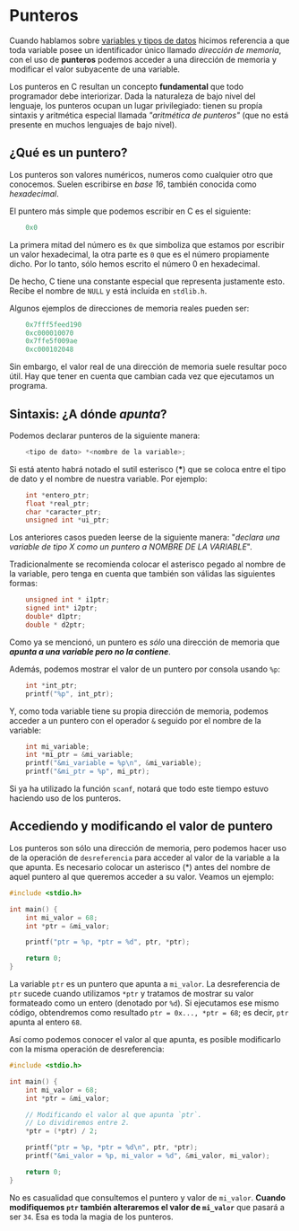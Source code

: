 # Punteros

Cuando hablamos sobre [variables y tipos de datos](./001-Variables-y-Tipos.md) hicimos referencia a que toda variable posee un identificador único llamado *dirección de memoria*, con el uso de **punteros** podemos acceder a una dirección de memoria y modificar el valor subyacente de una variable.

Los punteros en C resultan un concepto **fundamental** que todo programador debe interiorizar. Dada la naturaleza de bajo nivel del lenguaje, los punteros ocupan un lugar privilegiado: tienen su propía sintaxis y aritmética especial llamada _"aritmética de punteros"_ (que no está presente en muchos lenguajes de bajo nivel).

## ¿Qué es un puntero?

Los punteros son valores numéricos, numeros como cualquier otro que conocemos. Suelen escribirse en _base 16_, también conocida como _hexadecimal_.

El puntero más simple que podemos escribir en C es el siguiente:

```c
    0x0
```

La primera mitad del número es `0x` que simboliza que estamos por escribir un valor hexadecimal, la otra parte es `0` que es el número propiamente dicho. Por lo tanto, sólo hemos escrito el número 0 en hexadecimal.

De hecho, C tiene una constante especial que representa justamente esto. Recibe el nombre de `NULL` y está incluída en `stdlib.h`.

Algunos ejemplos de direcciones de memoria reales pueden ser:

```c
    0x7fff5feed190
    0xc000010070
    0x7ffe5f009ae
    0xc000102048
```

Sin embargo, el valor real de una dirección de memoria suele resultar poco útil. Hay que tener en cuenta que cambian cada vez que ejecutamos un programa.

## Sintaxis: ¿A dónde _apunta_?

Podemos declarar punteros de la siguiente manera:

```c
    <tipo de dato> *<nombre de la variable>;
```

Si está atento habrá notado el sutil esterisco (**\***) que se coloca entre el tipo de dato y el nombre de nuestra variable. Por ejemplo:

```c
    int *entero_ptr;
    float *real_ptr;
    char *caracter_ptr;
    unsigned int *ui_ptr;
```

Los anteriores casos pueden leerse de la siguiente manera: "_declara una variable de tipo X como un puntero a NOMBRE DE LA VARIABLE_".

Tradicionalmente se recomienda colocar el asterisco pegado al nombre de la variable, pero tenga en cuenta que también son válidas las siguientes formas:

```c
    unsigned int * i1ptr;
    signed int* i2ptr;
    double* d1ptr;
    double * d2ptr;
```

Como ya se mencionó, un puntero es _sólo_ una dirección de memoria que **_apunta a una variable pero no la contiene_**.

Además, podemos mostrar el valor de un puntero por consola usando `%p`:

```c
    int *int_ptr;
    printf("%p", int_ptr);
```

Y, como toda variable tiene su propia dirección de memoria, podemos acceder a un puntero con el operador `&` seguido por el nombre de la variable:

```c
    int mi_variable;
    int *mi_ptr = &mi_variable;
    printf("&mi_variable = %p\n", &mi_variable);
    printf("&mi_ptr = %p", mi_ptr);
```

Si ya ha utilizado la función `scanf`, notará que todo este tiempo estuvo haciendo uso de los punteros.

## Accediendo y modificando el valor de puntero

Los punteros son sólo una dirección de memoria, pero podemos hacer uso de la operación de `desreferencia` para acceder al valor de la variable a la que apunta. Es necesario colocar un asterisco (\*) antes del nombre de aquel puntero al que queremos acceder a su valor. Veamos un ejemplo:

```c
#include <stdio.h>

int main() {
    int mi_valor = 68;
    int *ptr = &mi_valor;

    printf("ptr = %p, *ptr = %d", ptr, *ptr);

    return 0;
}
```

La variable `ptr` es un puntero que apunta a `mi_valor`. La desreferencia de `ptr` sucede cuando utilizamos `*ptr` y tratamos de mostrar su valor formateado como un entero (denotado por `%d`). Si ejecutamos ese mismo código, obtendremos como resultado `ptr = 0x..., *ptr = 68`; es decir, `ptr` apunta al entero `68`.

Así como podemos conocer el valor al que apunta, es posible modificarlo con la misma operación de desreferencia:

```c
#include <stdio.h>

int main() {
    int mi_valor = 68;
    int *ptr = &mi_valor;

    // Modificando el valor al que apunta `ptr`.
    // Lo dividiremos entre 2.
    *ptr = (*ptr) / 2;

    printf("ptr = %p, *ptr = %d\n", ptr, *ptr);
    printf("&mi_valor = %p, mi_valor = %d", &mi_valor, mi_valor);

    return 0;
}
```

No es casualidad que consultemos el puntero y valor de `mi_valor`. **Cuando modifiquemos `ptr` también alteraremos el valor de `mi_valor`** que pasará a ser `34`. Esa es toda la magia de los punteros.